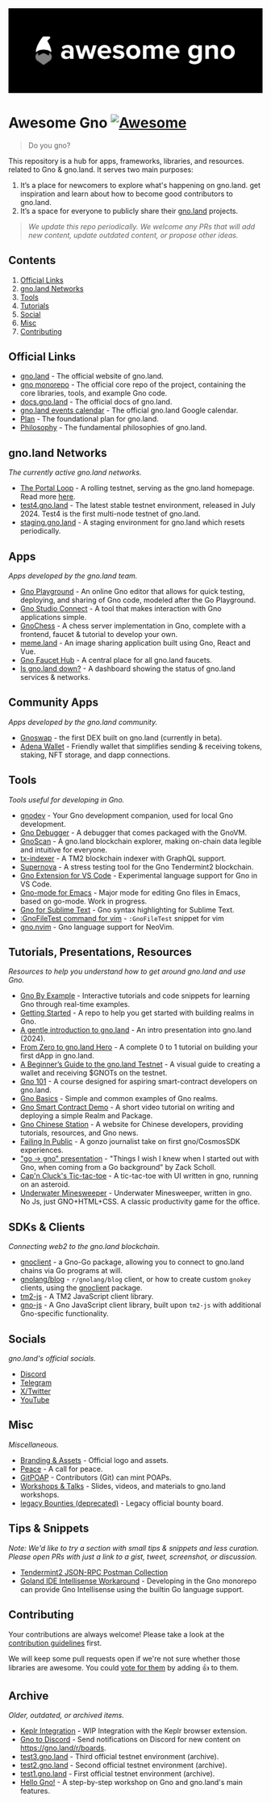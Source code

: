 <div align="center">
	<img src="./banner.png" />
</div>

# Awesome Gno [![Awesome](https://cdn.rawgit.com/sindresorhus/awesome/d7305f38d29fed78fa85652e3a63e154dd8e8829/media/badge.svg)](https://github.com/sindresorhus/awesome)

> Do you gno?

This repository is a hub for apps, frameworks, libraries, and resources.
related to Gno & gno.land. It serves two main purposes:

1. It’s a place for newcomers to explore what's happening on gno.land.
get inspiration and learn about how to become good contributors to gno.land.
2. It’s a space for everyone to publicly share their [gno.land](https://gno.land) projects.

> _We update this repo periodically. We welcome any PRs that will
add new content, update outdated content, or propose other ideas._ 

## Contents

1. [Official Links](#official-links)
2. [gno.land Networks](#gnoland-networks)
3. [Tools](#tools)
4. [Tutorials](#tutorials-presentations-resources)
5. [Social](#socials)
6. [Misc](#misc)
7. [Contributing](#contributing)

## Official Links

- [gno.land](https://gno.land/) - The official website of gno.land.
- [gno monorepo](https://github.com/gnolang/gno) - The official core repo of the project, containing the core libraries, tools, and example Gno code.
- [docs.gno.land](https://docs.gno.land) - The official docs of gno.land.
- [gno.land events calendar](https://gno.link/calendar) - The official gno.land Google calendar.
- [Plan](https://github.com/gnolang/gno/blob/master/PLAN.md) - The foundational plan for gno.land.
- [Philosophy](https://github.com/gnolang/gno/blob/master/PHILOSOPHY.md) - The fundamental philosophies of gno.land.

## gno.land Networks

_The currently active gno.land networks._

- [The Portal Loop](https://gno.land/) - A rolling testnet, serving as the gno.land homepage. Read more [here](https://docs.gno.land/concepts/portal-loop).
- [test4.gno.land](https://test4.gno.land/) - The latest stable testnet environment, released in July 2024. Test4 is the first multi-node testnet of gno.land.
- [staging.gno.land](https://staging.gno.land/) - A staging environment for gno.land which resets periodically.

## Apps

_Apps developed by the gno.land team._

- [Gno Playground](https://play.gno.land/) - An online Gno editor that allows for quick testing, deploying, and sharing of Gno code, modeled after the Go Playground.
- [Gno Studio Connect](https://gno.studio/connect) - A tool that makes interaction with Gno applications simple.
- [GnoChess](https://github.com/gnolang/gnochess) - A chess server implementation in Gno, complete with a frontend, faucet & tutorial to develop your own.
- [meme.land](https://github.com/gnolang/memeland) - An image sharing application built using Gno, React and Vue.
- [Gno Faucet Hub](https://faucet.gno.land) - A central place for all gno.land faucets.
- [Is gno.land down?](https://status.gnoteam.com) - A dashboard showing the status of gno.land services & networks.

## Community Apps

_Apps developed by the gno.land community._

- [Gnoswap](https://github.com/gnoswap-labs/gnoswap) - the first DEX built on gno.land (currently in beta).
- [Adena Wallet](https://adena.app/) - Friendly wallet that simplifies sending & receiving tokens, staking, NFT storage, and dapp connections.

## Tools

_Tools useful for developing in Gno._

- [gnodev](https://github.com/gnolang/gno/tree/master/contribs/gnodev) - Your Gno development companion, used for local Gno development.
- [Gno Debugger](https://gno.land/r/gnoland/blog:p/gno-debugger) - A debugger that comes packaged with the GnoVM.
- [GnoScan](http://gnoscan.io/) - A gno.land blockchain explorer, making on-chain data legible and intuitive for everyone.
- [tx-indexer](https://github.com/gnolang/tx-indexer) - A TM2 blockchain indexer with GraphQL support.
- [Supernova](https://github.com/gnolang/supernova) - A stress testing tool for the Gno Tendermint2 blockchain.
- [Gno Extension for VS Code](https://marketplace.visualstudio.com/items?itemName=harry-hov.gno) - Experimental language support for Gno in VS Code.
- [Gno-mode for Emacs](https://gist.github.com/gfanton/6e233656dfeabd7a46f21f7507b6b311) - Major mode for editing Gno files in Emacs, based on go-mode. Work in progress.
- [Gno for Sublime Text](https://github.com/jdkato/gno-sublime-text) - Gno syntax highlighting for Sublime Text.
- [:GnoFileTest command for vim](https://gist.github.com/grepsuzette/66f5cfaccc1a919c67f52bd7b31a3b09) - `:GnoFileTest` snippet for vim
- [gno.nvim](https://github.com/x1unix/gno.nvim) - Gno language support for NeoVim.

## Tutorials, Presentations, Resources

_Resources to help you understand how to get around gno.land and use Gno._

- [Gno By Example](https://gno-by-example.com) - Interactive tutorials and code snippets for learning Gno through real-time examples.
- [Getting Started](https://github.com/gnolang/getting-started) - A repo to help you get started with building realms in Gno.
- [A gentle introduction to gno.land](https://www.youtube.com/watch?v=hTGeG0z09NU&t=135s) - An intro presentation into gno.land (2024).
- [From Zero to gno.land Hero](https://github.com/leohhhn/gno-fzgh/blob/main/README.md) - A complete 0 to 1 tutorial on building your first dApp in gno.land.
- [A Beginner’s Guide to the gno.land Testnet](https://medium.com/@onbloc/a-beginners-guide-to-the-gnoland-testnet-6fdc693a48f4) - A visual guide to creating a wallet and receiving $GNOTs on the testnet.
- [Gno 101](https://github.com/onbloc/gnolang-101) - A course designed for aspiring smart-contract developers on gno.land.
- [Gno Basics](https://github.com/moul/gno-basics) - Simple and common examples of Gno realms.
- [Gno Smart Contract Demo](https://www.youtube.com/watch?v=-BlnEXCs0eI) - A short video tutorial on writing and deploying a simple Realm and Package.
- [Gno Chinese Station](https://www.gnoland.cn) - A website for Chinese developers, providing tutorials, resources, and Gno news.
- [Failing In Public](https://proggr.hashnode.dev/gnoland-initial-experience-gonzo-take-on-failing-in-public) - A gonzo journalist take on first gno/CosmosSDK experiences.
- ["go -> gno" presentation](https://github.com/gnolang/workshops/tree/main/presentations/2023-06-26--go-to-gno--schollz) - "Things I wish I knew when I started out with Gno, when coming from a Go background" by Zack Scholl.
- [Cap'n Cluck's Tic-tac-toe](https://greps.gnAsteroid.com/r/grepsuzette/games/tictactoe) - A tic-tac-toe with UI written in gno, running on an asteroid.
- [Underwater Minesweeper](https://greps.gnAsteroid.com/r/grepsuzette/games/minesweeper) - Underwater Minesweeper, written in gno. No Js, just GNO+HTML+CSS. A classic productivity game for the office.

## SDKs & Clients

_Connecting web2 to the gno.land blockchain._

- [gnoclient](https://github.com/gnolang/gno/tree/master/gno.land/pkg/gnoclient) - a Gno-Go package, allowing you to connect to gno.land chains via Go programs at will.
- [gnolang/blog](https://github.com/gnolang/blog/tree/main/cmd/gnoblog-cli) - `r/gnolang/blog` client, or how to create custom `gnokey` clients, using the [gnoclient](https://github.com/gnolang/gno/tree/master/gno.land/pkg/gnoclient) package.
- [tm2-js](https://github.com/gnolang/tm2-js) - A TM2 JavaScript client library.
- [gno-js](https://github.com/gnolang/gno-js) - A Gno JavaScript client library, built upon `tm2-js` with additional Gno-specific functionality.

## Socials

_gno.land's official socials._

- [Discord](https://discord.com/invite/YFtMjWwUN7)
- [Telegram](https://t.me/gnoland)
- [X/Twitter](https://x.com/_gnoland)
- [YouTube](https://www.youtube.com/@_gnoland)

## Misc

_Miscellaneous._

- [Branding & Assets](https://github.com/gnolang/branding) - Official logo and assets.
- [Peace](https://gno.land/r/gnoland/blog:p/peace) - A call for peace.
- [GitPOAP](https://www.gitpoap.io/gh/gnolang) - Contributors (Git) can mint POAPs.
- [Workshops & Talks](https://github.com/gnolang/workshops) - Slides, videos, and materials to gno.land workshops.
- [legacy Bounties (deprecated)](https://github.com/gnolang/bounties) - Legacy official bounty board.

## Tips & Snippets

_Note: We'd like to try a section with small tips & snippets and less curation. Please open PRs with just a link to a gist, tweet, screenshot, or discussion._

- [Tendermint2 JSON-RPC Postman Collection](https://gist.github.com/zivkovicmilos/d7b98103f0611ac3b26202a29cee02c4)
- [Goland IDE Intellisense Workaround](https://x.com/leohhhn/status/1836740567541367157) - Developing in the Gno monorepo can provide Gno Intellisense using the builtin Go language support.

## Contributing

Your contributions are always welcome! Please take a look at the 
[contribution guidelines](https://github.com/gnolang/awesome-gno/blob/master/CONTRIBUTING.md) first.

We will keep some pull requests open if we're not sure whether those libraries 
are awesome. You could [vote for them](https://github.com/gnolang/awesome-gno/pulls) by adding :+1: to them.

## Archive

_Older, outdated, or archived items._ 

- [Keplr Integration](https://github.com/gnolang/gno/pull/154) - WIP Integration with the Keplr browser extension.
- [Gno to Discord](https://github.com/PoCInnovation/PoCLab) - Send notifications on Discord for new content on https://gno.land/r/boards.
- [test3.gno.land](https://test3.gno.land/) - Third official testnet environment (archive).
- [test2.gno.land](https://test2.gno.land/) - Second official testnet environment (archive).
- [test1.gno.land](https://test1.gno.land/) - First official testnet environment (archive).
- [Hello Gno!](https://github.com/xplrz/gnoland-workshop) - A step-by-step workshop on Gno and gno.land's main features.
